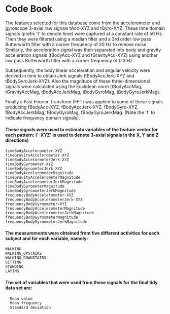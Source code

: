 # Code Book

The features selected for this database come from the accelerometer and gyroscope 3-axial raw signals tAcc-XYZ and tGyro-XYZ. These time domain signals (prefix 't' to denote time) were captured at a constant rate of 50 Hz. Then they were filtered using a median filter and a 3rd order low pass Butterworth filter with a corner frequency of 20 Hz to remove noise. Similarly, the acceleration signal was then separated into body and gravity acceleration signals (tBodyAcc-XYZ and tGravityAcc-XYZ) using another low pass Butterworth filter with a corner frequency of 0.3 Hz. 

Subsequently, the body linear acceleration and angular velocity were derived in time to obtain Jerk signals (tBodyAccJerk-XYZ and tBodyGyroJerk-XYZ). Also the magnitude of these three-dimensional signals were calculated using the Euclidean norm (tBodyAccMag, tGravityAccMag, tBodyAccJerkMag, tBodyGyroMag, tBodyGyroJerkMag). 

Finally a Fast Fourier Transform (FFT) was applied to some of these signals producing fBodyAcc-XYZ, fBodyAccJerk-XYZ, fBodyGyro-XYZ, fBodyAccJerkMag, fBodyGyroMag, fBodyGyroJerkMag. (Note the 'f' to indicate frequency domain signals). 

#### These signals were used to estimate variables of the feature vector for each pattern: ('-XYZ' is used to denote 3-axial signals in the X, Y and Z directions)
    timeBodyAccelerometer-XYZ
    timeGravityAccelerometer-XYZ
    timeBodyAccelormeterJerk-XYZ
    timeBodyGyrometer-XYZ
    timeBodyGyrometerJerk-XYZ
    timeBodyAccelerometerMagnitude
    timeGravityAccelerometerMagnitude
    timeBodyAccelerometerJerkMagnitude
    timeBodyGyrometerMagnitude
    timeBodyGyroometerJerkMagnitude
    frequencyBodyAccelerometer-XYZ
    frequencyBodyAccelerometerJerk-XYZ
    frequencyBodyGyroometer-XYZ
    frequencyBodyAccelerometerMagnitude
    frequencyBodyAccelerometerJerkMagnitude
    frequencyBodyGyroometerMagnitude
    frequencyBodyGyroometerJerkMagnitude
  
#### The measurements were obtained from five different activities for each subject and for each variable, namely:
    WALKING
    WALKING_UPSTAIRS
    WALKING_DOWNSTAIRS
    SITTING
    STANDING
    LAYING

#### The set of variables that were used from these signals for the final tidy data set are:
      Mean value 
      Mean frequency 
      Standard deviation
  

